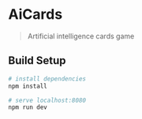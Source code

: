 # AiCards

> Artificial intelligence cards game

## Build Setup

``` bash
# install dependencies
npm install

# serve localhost:8080
npm run dev
